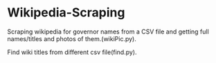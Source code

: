 # Wikipedia-Scraping
Scraping wikipedia for governor names from a CSV file and getting full names/titles and photos of them.(wikiPic.py).

Find wiki titles from different csv file(find.py).
